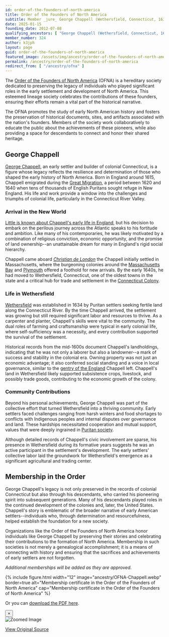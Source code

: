 ```yaml
---
id: order-of-the-founders-of-north-america
title: Order of the Founders of North America
subtitle: Member _jure_ George Chappell (Wethersfield, Connecticut, 1635)
date: 2025-01-15
founding_date: 2012-07-08
qualifying_ancestors: [ "George Chappell (Wethersfield, Connecticut, 1635)" ]
member_number: 324
author: k3jph
layout: page
guid: order-of-the-founders-of-north-america
featured_image: /assets/img/ancestry/order-of-the-founders-of-north-america.webp
permalink: /ancestry/order-of-the-founders-of-north-america
redirect_from: [ "/ancestry/ofna" ]
---
```


The [Order of the Founders of North
America](https://www.foundersofna.org/) (OFNA) is a hereditary society
dedicated to preserving the legacy of individuals who played significant
roles in the early settlement and development of North America. This
esteemed lineage society celebrates the contributions of these founders,
ensuring their efforts remain a vital part of the historical narrative.

The OFNA promotes the study of early North American history and fosters
the preservation of historical documents, sites, and artifacts
associated with the nation's founders. Members of the society work
collaboratively to educate the public about the achievements of these
pioneers, while also providing a space for descendants to connect and
honor their shared heritage.

## George Chappell

[George Chappell](https://www.wikitree.com/wiki/Chappell-1058), an early settler and builder of colonial
Connecticut, is a figure whose legacy reflects the resilience and
determination of those who shaped the early history of North America.
Born in England around 1615, Chappell emigrated during the [Great
Migration](https://www.americanancestors.org/new-englands-great-migration), a period between 1620 and 1640 when tens of thousands of
English Puritans sought refuge in New England. His life and work provide
a window into the challenges and triumphs of colonial life, particularly
in the Connecticut River Valley.

### Arrival in the New World

[Little is known about Chappell's early life in
England](https://www.americanancestors.org/databases/new-england-historical-and-genealogical-register/image?pageName=48&volumeId=11640&filterQuery=page:6),
but his decision to embark on the perilous journey across the Atlantic
speaks to his fortitude and ambition. Like many of his contemporaries,
he was likely motivated by a combination of religious conviction,
economic opportunity, and the promise of land ownership--an unattainable
dream for many in England's rigid social hierarchy.

Chappell came aboard [_Christian de
London_](https://chipstone.org/article.php/277/american-furniture-2005/fashioning-furniture-and-framing-community:-woodworkers-and-the-rise-of-a-connecticut-river-valley-town)
the Chappell initially settled in Massachusetts, where the burgeoning
colonies around the [Massachusetts
Bay](https://www.ushistory.org/us/3c.asp) and
[Plymouth](https://plimoth.org/) offered a foothold for new arrivals. By
the early 1640s, he had moved to Wethersfield, Connecticut, one of the
oldest towns in the state and a critical hub for trade and settlement in
the [Connecticut
Colony](https://connecticuthistory.org/the-importance-of-being-puritan-church-and-state-in-colonial-connecticut/).

### Life in Wethersfield

[Wethersfield](https://www.wethersfieldhistory.org/articles/wethersfield-a-history/)
was established in 1634 by Puritan settlers seeking fertile land along
the Connecticut River. By the time Chappell arrived, the settlement was
growing but still required significant labor and resources to thrive. As
a carpenter and planter, Chappell's skills were vital to the community.
The dual roles of farming and craftsmanship were typical in early
colonial life, where self-sufficiency was a necessity, and every
contribution supported the survival of the settlement.

Historical records from the mid-1600s document Chappell's landholdings,
indicating that he was not only a laborer but also a landowner--a mark
of success and stability in the colonial era. Owning property was not
just an economic advantage; it also conferred social standing and a
voice in local governance, similar to the [gentry of the
England](https://academic.oup.com/book/5072/chapter/147623614) Chappell
left. Chappell's land in Wethersfield likely supported subsistence
crops, livestock, and possibly trade goods, contributing to the economic
growth of the colony.

### Community Contributions

Beyond his personal achievements, George Chappell was part of the
collective effort that turned Wethersfield into a thriving community.
Early settlers faced challenges ranging from harsh winters and food
shortages to conflicts with Indigenous peoples and internal disputes
over governance and land. These hardships necessitated cooperation and
mutual support, values that were deeply ingrained in [Puritan
society](https://nationalhumanitiescenter.org/tserve/eighteen/ekeyinfo/puritan.htm).

Although detailed records of Chappell's civic involvement are sparse,
his presence in Wethersfield during its formative years suggests he was
an active participant in the settlement's development. The early
settlers' collective labor laid the groundwork for Wethersfield's
emergence as a significant agricultural and trading center.

## Membership in the Order

George Chappell's legacy is not only preserved in the records of
colonial Connecticut but also through his descendants, who carried his
pioneering spirit into subsequent generations. Many of his descendants
played roles in the continued development of the colonies and, later,
the United States. Chappell's story is emblematic of the broader
narrative of early American settlers--individuals who, through
determination and resourcefulness, helped establish the foundation for a
new society.

Organizations like the Order of the Founders of North America honor
individuals like George Chappell by preserving their stories and
celebrating their contributions to the formation of North America.
Membership in such societies is not merely a genealogical
accomplishment; it is a means of connecting with history and ensuring
that the sacrifices and achievements of early settlers are not
forgotten.

*Additional memberships will be added as they are approved.*

{% include figure.html width="12"
   image="ancestry/OFNA-Chappell.webp" border=true
   alt="Membership certificate in the Order of the Founders of North America"
   cap="Membership certificate in the Order of the Founders of North America" %}

Or you can [download the PDF here](/assets/docs/ancestry/OFNA-Chappell.pdf).

<!-- Modal -->
<div class="modal fade" id="imageModal" tabindex="-1" role="dialog" aria-labelledby="imageModalLabel" aria-hidden="true">
    <div class="modal-dialog modal-lg" role="document">
        <div class="modal-content">
            <div class="modal-header">
                <button type="button" class="close" data-dismiss="modal" aria-label="Close">
                    <span aria-hidden="true">&times;</span>
                </button>
            </div>
            <div class="modal-body text-center">
                <img id="modalImage" src="" class="img-responsive" alt="Zoomed Image">
                <p id="modalCaption" class="mt-3"></p>
                <a id="modalLink" href="#" target="_blank" class="btn btn-primary mt-2">View Original Source</a>
            </div>
        </div>
    </div>
</div>

<script>
    document.addEventListener('DOMContentLoaded', function () {
        // Attach click event listeners to all images with data-toggle="modal"
        document.querySelectorAll('[data-toggle="modal"]').forEach(function (img) {
            img.addEventListener('click', function () {
                var fullImage = img.getAttribute('data-full'); // Get the full image URL
                var modalImage = document.getElementById('modalImage'); // Modal image element
                var modalCaption = document.getElementById('modalCaption'); // Modal caption element
                var modalLink = document.getElementById('modalLink'); // Modal link element

                modalImage.setAttribute('src', fullImage); // Set the src of the modal image
                modalImage.setAttribute('alt', img.getAttribute('alt')); // Set alt text
                modalCaption.textContent = img.getAttribute('alt'); // Use alt text as caption
                modalLink.setAttribute('href', fullImage); // Placeholder for the original source
            });
        });
    });
</script>
